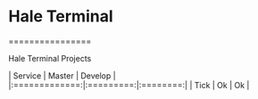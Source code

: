 # Hale Terminal
================

Hale Terminal Projects

| Service       | Master    | Develop  |
|:=============:|:=========:|:========:|
| Tick          |    Ok     |     Ok   |
